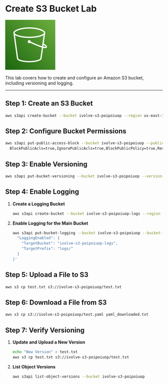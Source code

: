 # Create S3 Bucket Lab
![S3 Icon](/src/SimpleStorageService.svg)

This lab covers how to create and configure an Amazon S3 bucket, including versioning and logging.

---

## Step 1: Create an S3 Bucket
```bash
aws s3api create-bucket --bucket ivolve-s3-poipoiuop --region us-east-1
```

## Step 2: Configure Bucket Permissions
```bash
aws s3api put-public-access-block --bucket ivolve-s3-poipoiuop --public-access-block-configuration \
  BlockPublicAcls=true,IgnorePublicAcls=true,BlockPublicPolicy=true,RestrictPublicBuckets=true
```

## Step 3: Enable Versioning
```bash
aws s3api put-bucket-versioning --bucket ivolve-s3-poipoiuop --versioning-configuration Status=Enabled
```

## Step 4: Enable Logging
1. **Create a Logging Bucket**  
   ```bash
   aws s3api create-bucket --bucket ivolve-s3-poipoiuop-logs --region us-east-1
   ```
2. **Enable Logging for the Main Bucket**  
   ```bash
   aws s3api put-bucket-logging --bucket ivolve-s3-poipoiuop --bucket-logging-status '{
     "LoggingEnabled": {
       "TargetBucket": "ivolve-s3-poipoiuop-logs",
       "TargetPrefix": "logs/"
     }
   }'
   ```

## Step 5: Upload a File to S3
```bash
aws s3 cp test.txt s3://ivolve-s3-poipoiuop/test.txt
```

## Step 6: Download a File from S3
```bash
aws s3 cp s3://ivolve-s3-poipoiuop/test.yaml yaml_downloaded.txt
```

## Step 7: Verify Versioning
1. **Update and Upload a New Version**  
   ```bash
   echo "New Version" > test.txt
   aws s3 cp test.txt s3://ivolve-s3-poipoiuop/test.txt
   ```
2. **List Object Versions**  
   ```bash
   aws s3api list-object-versions --bucket ivolve-s3-poipoiuop
   ```
